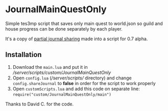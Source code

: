 # JournalMainQuestOnly
Simple tes3mp script that saves only main quest to world.json so guild and house progress can be done separately by each player.

It's a copy of [partial journal sharing](https://forum.openmw.org/viewtopic.php?f=45&t=5035&start=10) made into a script for 
0.7 alpha.

## Installation

1. Download the ```main.lua``` and put it in */server/scripts/custom/JournalMainQuestOnly*
2. Open ```config.lua``` (*/server/scripts/* directory) and change ```config.shareJournal``` to **false** in order for the script to work properly
3. Open ```customScripts.lua``` and add this code on separate line: ```require("custom/JournalMainQuestOnly/main")```


Thanks to David C. for the code.




